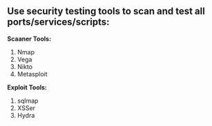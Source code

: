 ## Use security testing tools to scan and test all ports/services/scripts:

**Scaaner Tools:**

1. Nmap
2. Vega
3. Nikto
4. Metasploit
  
**Exploit Tools:**

1. sqlmap
2. XSSer
3. Hydra
